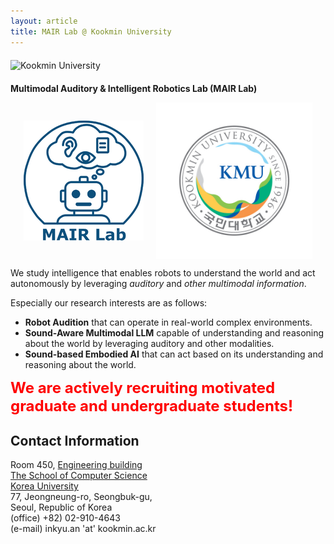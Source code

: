 ```yaml
---
layout: article
title: MAIR Lab @ Kookmin University
---
```

<div style="display: flex; justify-content: center; margin: 20px 0;">
  <img src="/assets/images/KMU.jpg" alt="Kookmin University" style="max-width: 800px; width: 100%; height: auto;">
</div>

**Multimodal Auditory & Intelligent Robotics Lab (MAIR Lab)**

<div style="display: flex; justify-content: center; gap: 20px; align-items: center;">
  <img src="/assets/logo/logo.png" alt="Lab Logo" style="max-width: 250px;">
  <img src="/assets/logo/emblem_color.jpg" alt="KM Logo" style="max-width: 250px;">
</div>

<!-- <img src="/assets/logo/logo.png" alt="Lab Logo" style="max-width: 250px; display: block; margin: 0 auto;"/>
<img src="/assets/logo/emblem_color.jpg" alt="KM Logo" style="max-width: 250px; display: block; margin: 0 auto;"/> -->


We study intelligence that enables robots to understand the world and act autonomously by leveraging _auditory_ and _other multimodal information_.

Especially our research interests are as follows:
- **Robot Audition** that can operate in real-world complex environments.
- **Sound-Aware Multimodal LLM** capable of understanding and reasoning about the world by leveraging auditory and other modalities.
- **Sound-based Embodied AI** that can act based on its understanding and reasoning about the world.

<span style="font-size: 24px; color: red; font-weight: bold;">
We are actively recruiting motivated graduate and undergraduate students!
</span>

<!-- For more detailed information, please see [Research](/research) and
[Publications](/publications). -->


## Contact Information

Room 450, [Engineering building](https://maps.app.goo.gl/MTAvCZLkHQ21gsrK7) <br>
[The School of Computer Science](https://cs.kookmin.ac.kr/) <br>
[Korea University](https://www.kookmin.ac.kr/) <br>
77, Jeongneung-ro, Seongbuk-gu, <br>
Seoul, Republic of Korea <br>
(office) +82) 02-910-4643 <br>
(e-mail) inkyu.an 'at' kookmin.ac.kr

<!-- include author links -->
<!-- {% assign author=site.data.authors["Inkyu An"] %}
<div>{% include author-links.html author=author %}</div> -->
